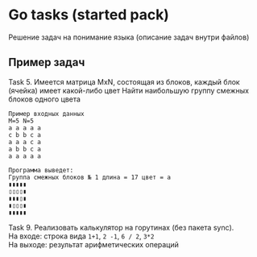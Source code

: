 # Go tasks (started pack)
Решение задач на понимание языка (описание задач внутри файлов)

## Пример задач
Task 5.
Имеется матрица MxN, состоящая из блоков,
каждый блок (ячейка) имеет какой-либо цвет
Найти наибольшую группу смежных блоков одного цвета

```
Пример входных данных
M=5 N=5
a a a a a
c b b c a
a a a c a
a b b c a
a a a a a

Программа выведет:
Группа смежных блоков № 1 длина = 17 цвет = a
▮▮▮▮▮
▯▯▯▯▮
▮▮▮▯▮
▮▯▯▯▮
▮▮▮▮▮
```
Task 9. Реализовать калькулятор на горутинах (без пакета sync).   
На входе: строка вида `1+1`, `2 -1`, `6 / 2`, `3*2`   
На выходе: результат арифметических операций
